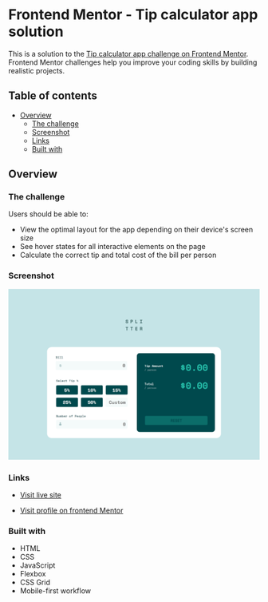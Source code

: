 # Frontend Mentor - Tip calculator app solution

This is a solution to the [Tip calculator app challenge on Frontend Mentor](https://www.frontendmentor.io/challenges/tip-calculator-app-ugJNGbJUX). Frontend Mentor challenges help you improve your coding skills by building realistic projects.

## Table of contents

- [Overview](#overview)
  - [The challenge](#the-challenge)
  - [Screenshot](#screenshot)
  - [Links](#links)
  - [Built with](#built-with)
  

## Overview

### The challenge

Users should be able to:

- View the optimal layout for the app depending on their device's screen size
- See hover states for all interactive elements on the page
- Calculate the correct tip and total cost of the bill per person

### Screenshot

![](./assets/screenshot.jpg)



### Links

- [Visit live site](https://nakul003.github.io/Frontend-Projects/Tip-calculator-app/)

- [Visit profile on frontend Mentor](https://www.frontendmentor.io/profile/Nakul003)

### Built with

- HTML
- CSS
- JavaScript
- Flexbox
- CSS Grid
- Mobile-first workflow
